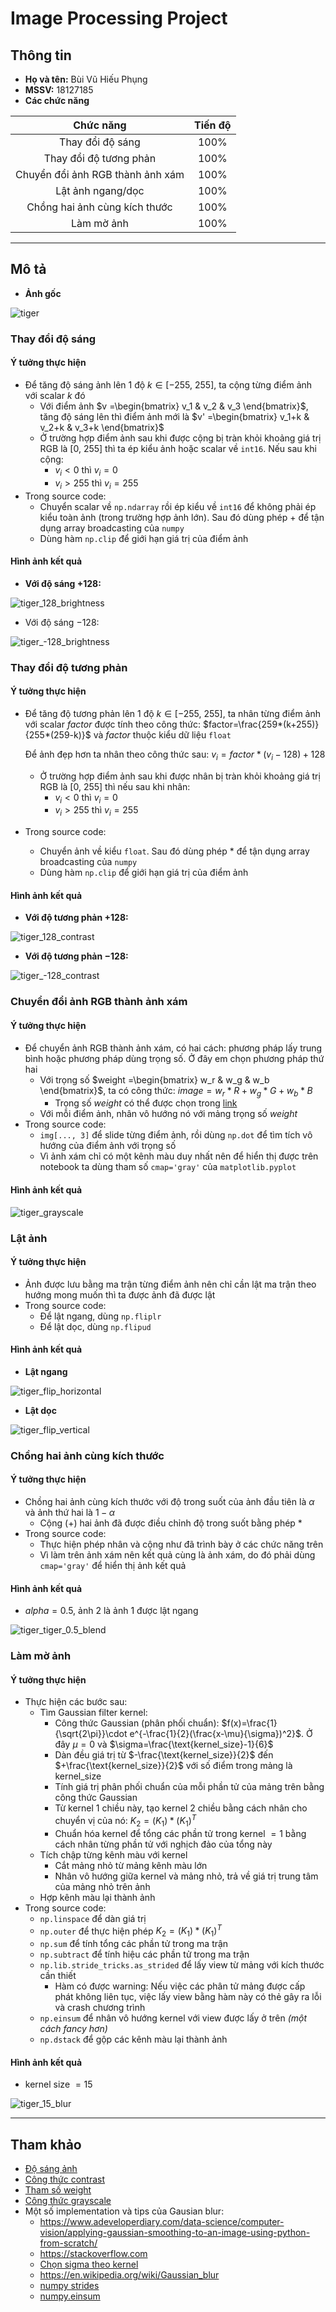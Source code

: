 # Image Processing Project

## Thông tin

* **Họ và tên:** Bùi Vũ Hiếu Phụng
* **MSSV:** 18127185
* **Các chức năng**

|            Chức năng             | Tiến độ |
| :------------------------------: | :-----: |
|         Thay đổi độ sáng         |  100%   |
|      Thay đổi độ tương phản      |  100%   |
| Chuyển đổi ảnh RGB thành ảnh xám |  100%   |
|        Lật ảnh ngang/dọc         |  100%   |
|  Chồng hai ảnh cùng kích thước   |  100%   |
|            Làm mờ ảnh            |  100%   |



-----------------------------------------



## Mô tả

* **Ảnh gốc**

![tiger](tiger.png)

### Thay đổi độ sáng

#### Ý tưởng thực hiện

* Để tăng độ sáng ảnh lên 1 độ $k\in [-255,\ 255]$, ta cộng từng điểm ảnh với scalar $k$ đó
  * Với điểm ảnh $v =\begin{bmatrix} v_1 & v_2 & v_3 \end{bmatrix}$, tăng độ sáng lên thì điểm ảnh mới là $v' =\begin{bmatrix} v_1+k & v_2+k & v_3+k \end{bmatrix}$
  * Ở trường hợp điểm ảnh sau khi được cộng bị tràn khỏi khoảng giá trị RGB là $[0,\ 255]$ thì ta ép kiểu ảnh hoặc scalar về `int16`. Nếu sau khi cộng:  
    * $v_i<0$ thì $v_i=0$
    * $v_i>255$ thì $v_i=255$
* Trong source code:
  * Chuyển scalar về `np.ndarray` rồi ép kiểu về `int16` để không phải ép kiểu toàn ảnh (trong trường hợp ảnh lớn). Sau đó dùng phép $+$ để tận dụng array broadcasting của `numpy`
  * Dùng hàm `np.clip` để giới hạn giá trị của điểm ảnh

#### Hình ảnh kết quả

* **Với độ sáng $+128$:**

![tiger_128_brightness](tiger_128_brightness.png)

* Với độ sáng $-128$:

![tiger_-128_brightness](tiger_-128_brightness.png)



### Thay đổi độ tương phản

#### Ý tưởng thực hiện

* Để tăng độ tương phản lên 1 độ $k\in[-255,\ 255]$, ta nhân từng điểm ảnh với scalar $factor$ được tính theo công thức: $factor=\frac{259*(k+255)}{255*(259-k)}$ và $factor$ thuộc kiểu dữ liệu `float`

  Để ảnh đẹp hơn ta nhân theo công thức sau: $v_i=factor*(v_i-128)+128$

  * Ở trường hợp điểm ảnh sau khi được nhân bị tràn khỏi khoảng giá trị RGB là $[0,\ 255]$ thì nếu sau khi nhân:  
    * $v_i<0$ thì $v_i=0$
    * $v_i>255$ thì $v_i=255$
* Trong source code:

  * Chuyển ảnh về kiểu `float`. Sau đó dùng phép $*$ để tận dụng array broadcasting của `numpy`
  * Dùng hàm `np.clip` để giới hạn giá trị của điểm ảnh

#### Hình ảnh kết quả

* **Với độ tương phản $+128$:**

![tiger_128_contrast](tiger_128_contrast.png)

* **Với độ tương phản $-128$:**

![tiger_-128_contrast](tiger_-128_contrast.png)



### Chuyển đổi ảnh RGB thành ảnh xám

#### Ý tưởng thực hiện

* Để chuyển ảnh RGB thành ảnh xám, có hai cách: phương pháp lấy trung bình hoặc phương pháp dùng trọng số. Ở đây em chọn phương pháp thứ hai
  * Với trọng số $weight =\begin{bmatrix} w_r & w_g & w_b \end{bmatrix}$, ta có công thức: $image=w_r*R+w_g* G+w_b*B$
    * Trọng số $weight$ có thể được chọn trong [link](https://en.wikipedia.org/wiki/Luma_(video))
  * Với mỗi điểm ảnh, nhân vô hướng nó với mảng trọng số $weight$
* Trong source code:
  * `img[..., 3]` để slide từng điểm ảnh, rồi dùng `np.dot` để tìm tích vô hướng của điểm ảnh với trọng số
  * Vì ảnh xám chỉ có một kênh màu duy nhất nên để hiển thị được trên notebook ta dùng tham số `cmap='gray'` của `matplotlib.pyplot`

#### Hình ảnh kết quả

![tiger_grayscale](tiger_grayscale.png)



### Lật ảnh

#### Ý tưởng thực hiện

* Ảnh được lưu bằng ma trận từng điểm ảnh nên chỉ cần lật ma trận theo hướng mong muốn thì ta được ảnh đã được lật
* Trong source code:
  * Để lật ngang, dùng `np.fliplr`
  * Để lật dọc, dùng `np.flipud`

#### Hình ảnh kết quả

* **Lật ngang**

![tiger_flip_horizontal](tiger_flip_horizontal.png)

* **Lật dọc**

![tiger_flip_vertical](tiger_flip_vertical.png)



### Chồng hai ảnh cùng kích thước

#### Ý tưởng thực hiện

* Chồng hai ảnh cùng kích thước với độ trong suốt của ảnh đầu tiên là $\alpha$ và ảnh thứ hai là $1-\alpha$
  * Cộng ($+$) hai ảnh đã được điều chỉnh độ trong suốt bằng phép $*$
* Trong source code:
  * Thực hiện phép nhân và cộng như đã trình bày ở các chức năng trên
  * Vì làm trên ảnh xám nên kết quả cùng là ảnh xám, do đó phải dùng `cmap='gray'` để hiển thị ảnh kết quả

#### Hình ảnh kết quả

* $alpha=0.5$, ảnh 2 là ảnh 1 được lật ngang

![tiger_tiger_0.5_blend](tiger_tiger_0.5_blend.png)



### Làm mờ ảnh

#### Ý tưởng thực hiện

* Thực hiện các bước sau:
  * Tìm Gaussian filter kernel:
    * Công thức Gaussian (phân phối chuẩn): $f(x)=\frac{1}{\sqrt{2\pi}}\cdot e^{-\frac{1}{2}(\frac{x-\mu}{\sigma})^2}$. Ở đây $\mu=0$ và $\sigma=\frac{\text{kernel_size}-1}{6}$
    * Dàn đều giá trị từ $-\frac{\text{kernel_size}}{2}$ đến $+\frac{\text{kernel_size}}{2}$ với số điểm trong mảng là $\text{kernel_size}$
    * Tính giá trị phân phối chuẩn của mỗi phần tử của mảng trên bằng công thức Gaussian
    * Từ kernel 1 chiều này, tạo kernel 2 chiều bằng cách nhân cho chuyển vị của nó: $K_2 = (K_1)*(K_1)^T$ 
    * Chuẩn hóa kernel để tổng các phần tử trong kernel $= 1$ bằng cách nhân từng phần tử với nghịch đảo của tổng này
  * Tích chập từng kênh màu với kernel
    * Cắt mảng nhỏ từ mảng kênh màu lớn
    * Nhân vô hướng giữa kernel và mảng nhỏ, trả về giá trị trung tâm của mảng nhỏ trên ảnh 
  * Hợp kênh màu lại thành ảnh
* Trong source code:
  * `np.linspace` để dàn giá trị
  * `np.outer` để thực hiện phép $K_2 = (K_1)*(K_1)^T$ 
  * `np.sum` để tính tổng các phần tử trong ma trận
  * `np.subtract` để tính hiệu các phần tử trong ma trận
  * `np.lib.stride_tricks.as_strided` để lấy view từ mảng với kích thước cần thiết
    * Hàm có được warning: Nếu việc các phân tử mảng được cấp phát không liên tục, việc lấy view bằng hàm này có thẻ gây ra lỗi và crash chương trình
  * `np.einsum` để nhân vô hướng kernel với view được lấy ở trên *(một cách fancy hơn)*
  * `np.dstack` để gộp các kênh màu lại thành ảnh

#### Hình ảnh kết quả

* kernel size $=15$

![tiger_15_blur](tiger_15_blur.png)



---------------------------------------------------



## Tham khảo

* [Độ sáng ảnh](https://www.dfstudios.co.uk/articles/programming/image-programming-algorithms/image-processing-algorithms-part-5-contrast-adjustment/)
* [Công thức contrast](https://www.dfstudios.co.uk/articles/programming/image-programming-algorithms/image-processing-algorithms-part-5-contrast-adjustment/)
* [Tham số weight](https://en.wikipedia.org/wiki/Luma_(video))
* [Công thức grayscale](https://www.tutorialspoint.com/dip/grayscale_to_rgb_conversion.htm)
* Một số implementation và tips của Gausian blur:
  * https://www.adeveloperdiary.com/data-science/computer-vision/applying-gaussian-smoothing-to-an-image-using-python-from-scratch/
  * https://stackoverflow.com
  * [Chọn sigma theo kernel](https://stackoverflow.com/questions/3149279/optimal-sigma-for-gaussian-filtering-of-an-image)
  * https://en.wikipedia.org/wiki/Gaussian_blur
  * [numpy strides](https://stackoverflow.com/questions/53097952/how-to-understand-numpy-strides-for-layman)
  * [numpy.einsum](https://ajcr.net/Basic-guide-to-einsum/)